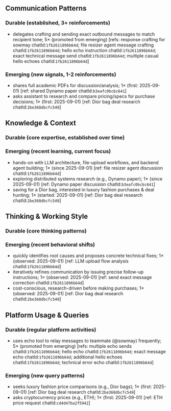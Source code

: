 ## Communication Patterns
### Durable (established, 3+ reinforcements)
- delegates crafting and sending exact outbound messages to match recipient tone; 5× (promoted from emerging) [refs: response crafting for sowmay chatId:`1fb2611896b64d`; file resizer agent message crafting chatId:`1fb2611896b64d`; hello echo instruction chatId:`1fb2611896b64d`; exact technical message send chatId:`1fb2611896b64d`; multiple casual hello echoes chatId:`1fb2611896b64d`]

### Emerging (new signals, 1-2 reinforcements)
- shares full academic PDFs for discussion/analysis; 1× (first: 2025-09-01) [ref: shared Dynamo paper chatId:`b3eafc0bcbc641`]
- asks assistant to research and compare pricing/specs for purchase decisions; 1× (first: 2025-09-01) [ref: Dior bag deal research chatId:`2be368dbcfc549`]

## Knowledge & Context
### Durable (core expertise, established over time)

### Emerging (recent learning, current focus)
- hands-on with LLM architecture, file-upload workflows, and backend agent building; 1× (since 2025-09-01) [ref: file resizer agent discussion chatId:`1fb2611896b64d`]
- exploring distributed systems research (e.g., Dynamo paper); 1× (since 2025-09-01) [ref: Dynamo paper discussion chatId:`b3eafc0bcbc641`]
- saving for a Dior bag, interested in luxury fashion purchases & deal hunting; 1× (started: 2025-09-01) [ref: Dior bag deal research chatId:`2be368dbcfc549`]

## Thinking & Working Style
### Durable (core thinking patterns)

### Emerging (recent behavioral shifts)
- quickly identifies root causes and proposes concrete technical fixes; 1× (observed: 2025-09-01) [ref: LLM upload flow analysis chatId:`1fb2611896b64d`]
- iteratively refines communication by issuing precise follow-up instructions; 1× (observed: 2025-09-01) [ref: send exact message correction chatId:`1fb2611896b64d`]
- cost-conscious, research-driven before making purchases; 1× (observed: 2025-09-01) [ref: Dior bag deal research chatId:`2be368dbcfc549`]

## Platform Usage & Queries
### Durable (regular platform activities)
- uses echo tool to relay messages to teammate (@sowmay) frequently; 5× (promoted from emerging) [refs: multiple echo sends chatId:`1fb2611896b64d`; hello echo chatId:`1fb2611896b64d`; exact message echo chatId:`1fb2611896b64d`; additional hello echoes chatId:`1fb2611896b64d`; technical error echo chatId:`1fb2611896b64d`]

### Emerging (new query patterns)
- seeks luxury fashion price comparisons (e.g., Dior bags); 1× (first: 2025-09-01) [ref: Dior bag deal research chatId:`2be368dbcfc549`]
- asks cryptocurrency prices (e.g., ETH); 1× (first: 2025-09-01) [ref: ETH price request chatId:`cd4d47ba2f5942`]